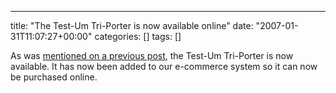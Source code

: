---
title: "The Test-Um Tri-Porter is now available online"
date: "2007-01-31T11:07:27+00:00"
categories: []
tags: []

As was <a href="http://techteapot.com/2007/01/26/the-test-um-tri-porter-has-landed/">mentioned on a previous post</a>, the Test-Um Tri-Porter is now available. It has now been added to our e-commerce system so  it can now be purchased online.

